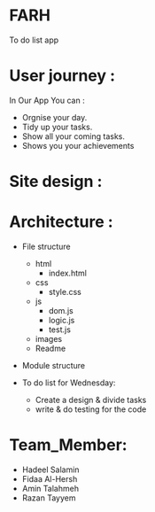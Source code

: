 # FARH
To do list app

# User journey :
In Our App You can :
  - Orgnise your day.
  - Tidy up your tasks.
  - Show all your coming tasks.
  - Shows you your achievements
  
  
# Site design : 

# Architecture : 
- File structure
  - html
    - index.html
  - css
    - style.css
  - js
    - dom.js 
    - logic.js
    - test.js 
  - images
  - Readme

- Module structure

- To do list for Wednesday:
  - Create a design & divide tasks 
  - write & do testing for the code
  
 # Team_Member:
- Hadeel Salamin
- Fidaa Al-Hersh
- Amin Talahmeh
- Razan Tayyem
